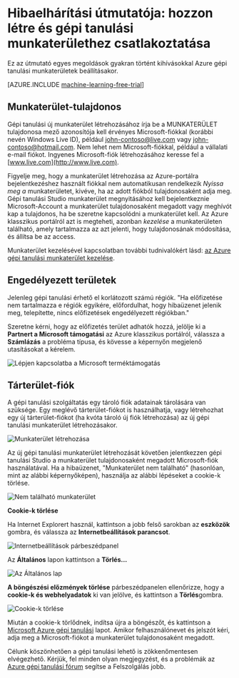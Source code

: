 <properties
    pageTitle="Kapcsolatos hibák elhárítása: Létrehozása és gépi tanulási munkaterület csatlakoztatása |} Microsoft Azure"
    description="A hozhat létre és Azure gépi tanulási munkaterülethez csatlakozik a gyakori problémák megoldásának"
    services="machine-learning"
    documentationCenter=""
    authors="garyericson"
    manager="jhubbard"
    editor="cgronlun"/>

<tags
    ms.service="machine-learning"
    ms.workload="data-services"
    ms.tgt_pltfrm="na"
    ms.devlang="na"
    ms.topic="article"
    ms.date="09/09/2016"
    ms.author="garye"/>


# <a name="troubleshooting-guide-create-and-connect-to-an-machine-learning-workspace"></a>Hibaelhárítási útmutatója: hozzon létre és gépi tanulási munkaterülethez csatlakoztatása

Ez az útmutató egyes megoldások gyakran történt kihívásokkal Azure gépi tanulási munkaterületek beállításakor.

[AZURE.INCLUDE [machine-learning-free-trial](../../includes/machine-learning-free-trial.md)]

## <a name="workspace-owner"></a>Munkaterület-tulajdonos

Gépi tanulási új munkaterület létrehozásához írja be a MUNKATERÜLET tulajdonosa mező azonosítója kell érvényes Microsoft-fiókkal (korábbi nevén Windows Live ID), például john-contoso@live.com vagy john-contoso@hotmail.com. Nem lehet nem Microsoft-fiókkal, például a vállalati e-mail fiókot. Ingyenes Microsoft-fiók létrehozásához keresse fel a [www.live.com](http://www.live.com).

Figyelje meg, hogy a munkaterület létrehozása az Azure-portálra bejelentkezéshez használt fiókkal nem automatikusan rendelkezik *Nyissa meg a* munkaterületet, kivéve, ha az adott fiókból tulajdonosaként adja meg. Gépi tanulási Studio munkaterület megnyitásához kell bejelentkeznie Microsoft-Account a munkaterület tulajdonosaként megadott vagy meghívót kap a tulajdonos, ha be szeretne kapcsolódni a munkaterület kell. Az Azure klasszikus portálról azt is megteheti, azonban *kezelése* a munkaterületen található, amely tartalmazza az azt jelenti, hogy tulajdonosának módosítása, és állítsa be az access.

Munkaterület kezelésével kapcsolatban további tudnivalókért lásd: [az Azure gépi tanulási munkaterület kezelése].

[Az Azure gépi tanulási munkaterület kezelése]: machine-learning-manage-workspace.md

## <a name="allowed-regions"></a>Engedélyezett területek

Jelenleg gépi tanulási érhető el korlátozott számú régiók. "Ha előfizetése nem tartalmazza e régiók egyikére, előfordulhat, hogy hibaüzenet jelenik meg, telepítette, nincs előfizetések engedélyezett régiókban."

Szeretne kérni, hogy az előfizetés terület adhatók hozzá, jelölje ki a **Partnert a Microsoft támogatási** az Azure klasszikus portálról, válassza a **Számlázás** a probléma típusa, és kövesse a képernyőn megjelenő utasításokat a kérelem.

![Lépjen kapcsolatba a Microsoft terméktámogatás][screen1]

## <a name="storage-account"></a>Tárterület-fiók

A gépi tanulási szolgáltatás egy tároló fiók adatainak tárolására van szüksége. Egy meglévő tárterület-fiókot is használhatja, vagy létrehozhat egy új tárterület-fiókot (ha kvóta tároló új fiók létrehozása) az új gépi tanulási munkaterület létrehozásakor.

<!-- These instructions no longer work, but I'm not sure what to replace them with
To see if you can create a new storage account, in the Classic Portal, go to **Settings** and then click **Usage**.
-->

![Munkaterület létrehozása][screen2]

Az új gépi tanulási munkaterület létrehozását követően jelentkezzen gépi tanulási Studio a munkaterület tulajdonosaként megadott Microsoft-fiók használatával. Ha a hibaüzenet, "Munkaterület nem található" (hasonlóan, mint az alábbi képernyőképen), használja az alábbi lépéseket a cookie-k törlése.

![Nem található munkaterület][screen3]

**Cookie-k törlése**

Ha Internet Explorert használ, kattintson a jobb felső sarokban az **eszközök** gombra, és válassza az **Internetbeállítások parancsot**.  

![Internetbeállítások párbeszédpanel][screen4]

Az **Általános** lapon kattintson a **Törlés...**

![Az Általános lap][screen5]

**A böngészési előzmények törlése** párbeszédpanelen ellenőrizze, hogy a **cookie-k és webhelyadatok** ki van jelölve, és kattintson a **Törlés**gombra.

![Cookie-k törlése][screen6]

Miután a cookie-k törlődnek, indítsa újra a böngészőt, és kattintson a [Microsoft Azure gépi tanulási](https://studio.azureml.net) lapot. Amikor felhasználónevet és jelszót kéri, adja meg a Microsoft-fiókot a munkaterület tulajdonosaként megadott.

Célunk köszönhetően a gépi tanulási lehető is zökkenőmentesen elvégezhető. Kérjük, fel minden olyan megjegyzést, és a problémák az [Azure gépi tanulási fórum](http://social.msdn.microsoft.com/Forums/windowsazure/home?forum=MachineLearning) segítse a Felszolgálás jobb.

[screen1]:media/machine-learning-troubleshooting-creating-ml-workspace/screen1.png
[screen2]:media/machine-learning-troubleshooting-creating-ml-workspace/screen2.png
[screen3]:media/machine-learning-troubleshooting-creating-ml-workspace/screen3.png
[screen4]:media/machine-learning-troubleshooting-creating-ml-workspace/screen4.png
[screen5]:media/machine-learning-troubleshooting-creating-ml-workspace/screen5.png
[screen6]:media/machine-learning-troubleshooting-creating-ml-workspace/screen6.png
